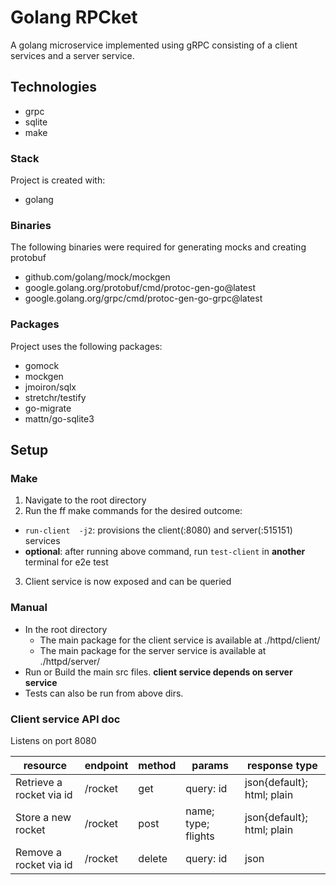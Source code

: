 # Golang RPCket

A golang microservice implemented using gRPC consisting of a client services and a server service.

## Technologies
* grpc
* sqlite
* make

### Stack
Project is created with: 
* golang

### Binaries
The following binaries were required for generating mocks and creating protobuf
* github.com/golang/mock/mockgen
* google.golang.org/protobuf/cmd/protoc-gen-go@latest
* google.golang.org/grpc/cmd/protoc-gen-go-grpc@latest

### Packages
Project uses the following packages: 
* gomock
* mockgen
* jmoiron/sqlx
* stretchr/testify
* go-migrate
* mattn/go-sqlite3

## Setup

### Make
1. Navigate to the root directory
2. Run the ff make commands for the desired outcome:
  * `run-client  -j2`: provisions the client(:8080) and server(:515151) services
  * **optional**: after running above command, run `test-client` in **another** terminal for e2e test
3. Client service is now exposed and can be queried

### Manual
* In the root directory
  * The main package for the client service is available at ./httpd/client/
  * The main package for the server service is available at ./httpd/server/
* Run or Build the main src files. **client service depends on server service**
* Tests can also be run from above dirs.

### Client service API doc
Listens on port 8080

| resource                    | endpoint | method | params                             | response type              |
|-----------------------------|----------|--------|------------------------------------|----------------------------|
| Retrieve a rocket via id    | /rocket  | get    | query: id<int>                     | json{default}; html; plain |
| Store a new rocket          | /rocket  | post   | name<str>; type<str>; flights<int> | json{default}; html; plain |
| Remove a rocket via id      | /rocket  | delete | query: id<int>                     | json                       |
